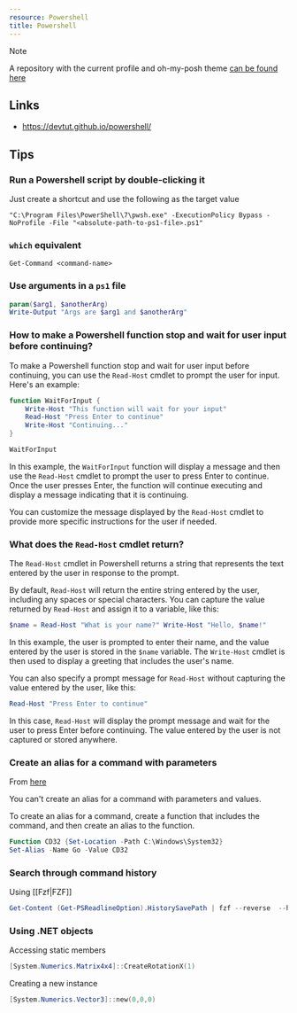 ```yaml
---
resource: Powershell
title: Powershell
---
```


> [!NOTE]
> A repository with the current profile and oh-my-posh theme [can be found here](https://github.com/RadicalTeapot/powershell-profile)

## Links

- <https://devtut.github.io/powershell/>

## Tips

### Run a Powershell script by double-clicking it

Just create a shortcut and use the following as the target value

`"C:\Program Files\PowerShell\7\pwsh.exe" -ExecutionPolicy Bypass -NoProfile -File "<absolute-path-to-ps1-file>.ps1"`

### `which` equivalent

`Get-Command <command-name>`

### Use arguments in a `ps1` file

```powershell
param($arg1, $anotherArg)
Write-Output "Args are $arg1 and $anotherArg"
```

### How to make a Powershell function stop and wait for user input before continuing?

To make a Powershell function stop and wait for user input before continuing, you can use the `Read-Host` cmdlet to
prompt the user for input. Here's an example:

```powershell
function WaitForInput { 
    Write-Host "This function will wait for your input"
    Read-Host "Press Enter to continue"
    Write-Host "Continuing..."
}

WaitForInput
```

In this example, the `WaitForInput` function will display a message and then use the `Read-Host` cmdlet to prompt the
user to press Enter to continue. Once the user presses Enter, the function will continue executing and display a message
indicating that it is continuing.

You can customize the message displayed by the `Read-Host` cmdlet to provide more specific instructions for the user if
needed.

### What does the `Read-Host` cmdlet return?

The `Read-Host` cmdlet in Powershell returns a string that represents the text entered by the user in response to the
prompt.

By default, `Read-Host` will return the entire string entered by the user, including any spaces or special characters.
You can capture the value returned by `Read-Host` and assign it to a variable, like this:

```powershell
$name = Read-Host "What is your name?" Write-Host "Hello, $name!"
```

In this example, the user is prompted to enter their name, and the value entered by the user is stored in the `$name`
variable. The `Write-Host` cmdlet is then used to display a greeting that includes the user's name.

You can also specify a prompt message for `Read-Host` without capturing the value entered by the user, like this:

```powershell
Read-Host "Press Enter to continue"
```

In this case, `Read-Host` will display the prompt message and wait for the user to press Enter before continuing. The
value entered by the user is not captured or stored anywhere.

### Create an alias for a command with parameters

From
[here](https://learn.microsoft.com/en-us/powershell/module/microsoft.powershell.utility/set-alias?view=powershell-7.4#example-5-create-an-alias-for-a-command-with-parameters)

You can't create an alias for a command with parameters and values.

To create an alias for a command, create a function that includes the command, and then create an alias to the function.

```powershell
Function CD32 {Set-Location -Path C:\Windows\System32}
Set-Alias -Name Go -Value CD32
```

### Search through command history

Using [[Fzf|FZF]]

```powershell
Get-Content (Get-PSReadlineOption).HistorySavePath | fzf --reverse  --height=40%
```

### Using .NET objects

Accessing static members

```powershell
[System.Numerics.Matrix4x4]::CreateRotationX(1)
```

Creating a new instance

```powershell
[System.Numerics.Vector3]::new(0,0,0)
```
